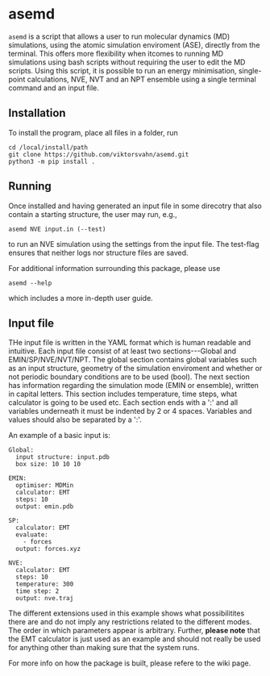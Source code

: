 # asemd
`asemd` is a script that allows a user to run molecular dynamics (MD) simulations, using the atomic simulation enviroment (ASE), directly from the terminal. This offers more flexibility when itcomes to running MD simulations using bash scripts without requiring the user to edit the MD scripts. Using this script, it is possible to run an energy minimisation, single-point calculations, NVE, NVT and an NPT ensemble using a single terminal command and an input file.

## Installation
To install the program, place all files in a folder, run
```
cd /local/install/path
git clone https://github.com/viktorsvahn/asemd.git
python3 -m pip install .
```

## Running
Once installed and having generated an input file in some direcotry that also contain a starting structure, the user may run, e.g.,
```
asemd NVE input.in (--test)
```
to run an NVE simulation using the settings from the input file. The test-flag ensures that neither logs nor structure files are saved.

For additional information surrounding this package, please use
```
asemd --help
```
which includes a more in-depth user guide.

## Input file
THe input file is written in the YAML format which is human readable and intuitive. Each input file consist of at least two sections---Global and EMIN/SP/NVE/NVT/NPT. The global section contains global variables such as an input structure, geometry of the simulation enviroment and whether or not periodic boundary conditions are to be used (bool). The next section has information regarding the simulation mode (EMIN or ensemble), written in capital letters. This section includes temperature, time steps, what calculator is going to be used etc. Each section ends with a ':' and all variables underneath it must be indented by 2 or 4 spaces. Variables and values should also be separated by a ':'.

An example of a basic input is:
```
Global:
  input structure: input.pdb
  box size: 10 10 10

EMIN:
  optimiser: MDMin
  calculator: EMT
  steps: 10
  output: emin.pdb

SP:
  calculator: EMT
  evaluate:
    - forces
  output: forces.xyz

NVE:
  calculator: EMT
  steps: 10
  temperature: 300
  time step: 2
  output: nve.traj
```
The different extensions used in this example shows what possibilitites there are and do not imply any restrictions related to the different modes. The order in which parameters appear is arbitrary. Further, **please note** that the EMT calculator is just used as an example and should not really be used for anything other than making sure that the system runs.

For more info on how the package is built, please refere to the wiki page.